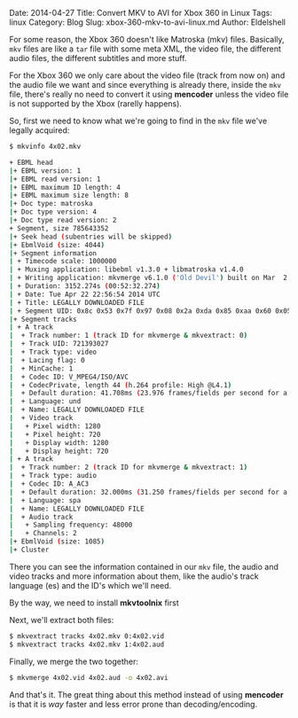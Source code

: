 Date: 2014-04-27
Title: Convert MKV to AVI for Xbox 360 in Linux
Tags: linux
Category: Blog
Slug: xbox-360-mkv-to-avi-linux.md
Author: Eldelshell

For some reason, the Xbox 360 doesn't like Matroska (mkv) files. Basically, `mkv` files are like a
`tar` file with some meta XML, the video file, the different audio files, the different subtitles
and more stuff.

For the Xbox 360 we only care about the video file (track from now on) and the audio file we want
and since everything is already there, inside the `mkv` file, there's really no need to convert
it using __mencoder__ unless the video file is not supported by the Xbox (rarelly happens).

So, first we need to know what we're going to find in the `mkv` file we've legally acquired:

~~~bash
$ mkvinfo 4x02.mkv

+ EBML head
|+ EBML version: 1
|+ EBML read version: 1
|+ EBML maximum ID length: 4
|+ EBML maximum size length: 8
|+ Doc type: matroska
|+ Doc type version: 4
|+ Doc type read version: 2
+ Segment, size 785643352
|+ Seek head (subentries will be skipped)
|+ EbmlVoid (size: 4044)
|+ Segment information
| + Timecode scale: 1000000
| + Muxing application: libebml v1.3.0 + libmatroska v1.4.0
| + Writing application: mkvmerge v6.1.0 ('Old Devil') built on Mar  2 2013 14:32:37
| + Duration: 3152.274s (00:52:32.274)
| + Date: Tue Apr 22 22:56:54 2014 UTC
| + Title: LEGALLY DOWNLOADED FILE
| + Segment UID: 0x8c 0x53 0x7f 0x97 0x08 0x2a 0xda 0x85 0xaa 0x60 0x05 0x0d 0x39 0xab 0x37 0x21
|+ Segment tracks
| + A track
|  + Track number: 1 (track ID for mkvmerge & mkvextract: 0)
|  + Track UID: 721393027
|  + Track type: video
|  + Lacing flag: 0
|  + MinCache: 1
|  + Codec ID: V_MPEG4/ISO/AVC
|  + CodecPrivate, length 44 (h.264 profile: High @L4.1)
|  + Default duration: 41.708ms (23.976 frames/fields per second for a video track)
|  + Language: und
|  + Name: LEGALLY DOWNLOADED FILE
|  + Video track
|   + Pixel width: 1280
|   + Pixel height: 720
|   + Display width: 1280
|   + Display height: 720
| + A track
|  + Track number: 2 (track ID for mkvmerge & mkvextract: 1)
|  + Track type: audio
|  + Codec ID: A_AC3
|  + Default duration: 32.000ms (31.250 frames/fields per second for a video track)
|  + Language: spa
|  + Name: LEGALLY DOWNLOADED FILE
|  + Audio track
|   + Sampling frequency: 48000
|   + Channels: 2
|+ EbmlVoid (size: 1085)
|+ Cluster

~~~

There you can see the information contained in our `mkv` file, the audio and video tracks and more
information about them, like the audio's track language (es) and the ID's which we'll need.

By the way, we need to install __mkvtoolnix__ first <i class="fa fa-smile-o"></i>

Next, we'll extract both files:

~~~bash
$ mkvextract tracks 4x02.mkv 0:4x02.vid
$ mkvextract tracks 4x02.mkv 1:4x02.aud
~~~

Finally, we merge the two together:

~~~bash
$ mkvmerge 4x02.vid 4x02.aud -o 4x02.avi
~~~

And that's it. The great thing about this method instead of using __mencoder__ is that it is _way_ faster and less
error prone than decoding/encoding.
